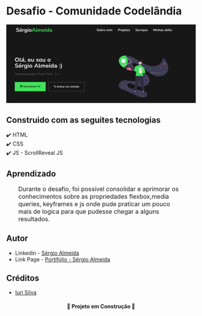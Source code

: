 
<h1>Desafio - Comunidade Codelândia</h1>

<img alt="readme" src="assets/img/page.png"></img>
<h2> Construido com as seguites tecnologias</h2>

✔️ HTML<br>
✔️ CSS<br>
✔️ JS - ScrollReveal JS


<h2>Aprendizado</h2>
<p style="font-size:1rem;padding:0 2rem">Durante o desafio, foi possivel consolidar e aprimorar os conhecimentos sobre as propriedades flexbox,media queries, keyframes e js onde pude praticar um pouco mais de logica para que pudesse chegar a alguns resultados.</p>

<h2>Autor</h2>
<ul>
<li>Linkedin - <a href="https://www.linkedin.com/in/sergioAlmeidaa">Sérgio Almeida</a></li>
<li>Link Page - <a href="https://www.linkedin.com/in/sergioAlmeidaa">Portifolio - Sérgio Almeida</a></li>
</ul>

<h2>Créditos</h2>

<ul>
<li><a href="https://sergioalmeida00.github.io/desafioPortifolio/">Iuri Silva</a></li>
</ul>

<h4 align="center">🚧 Projeto em Construção 🚧</h4>
